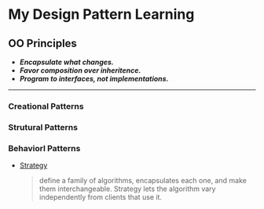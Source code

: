 My Design Pattern Learning
==========================

## OO Principles

- ***Encapsulate what changes.***
- ***Favor composition over inheritence.***
- ***Program to interfaces, not implementations.***

----

### Creational Patterns

### Strutural Patterns

### Behaviorl Patterns

- [Strategy](src/org/wenhanglei/strategy)

    > define a family of algorithms, encapsulates each one, and make them interchangeable. Strategy lets the algorithm vary independently from clients that use it.
